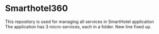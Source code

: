 # Smarthotel360
This repository is used for managing all services in SmartHotel application
The application has 3 micro-services, each in a folder.
New line fixed up.
